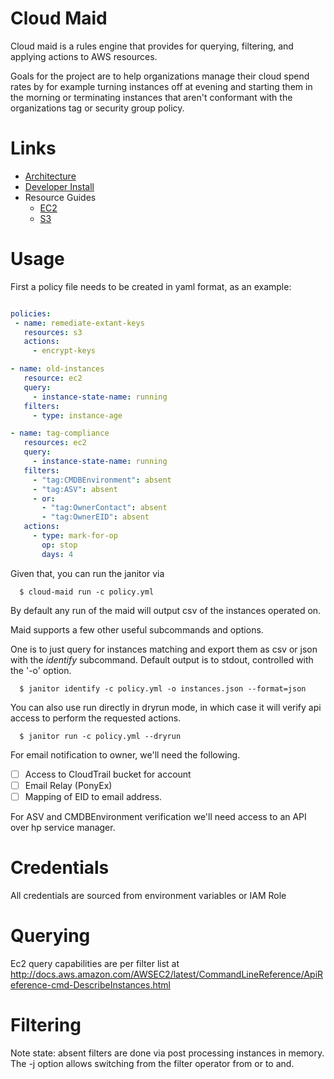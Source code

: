 # Cloud Maid

Cloud maid is a rules engine that provides for querying, filtering,
and applying actions to AWS resources.

Goals for the project are to help organizations manage their cloud
spend rates by for example turning instances off at evening and
starting them in the morning or terminating instances that aren't
conformant with the organizations tag or security group policy.


# Links

- [Architecture](docs/architecture.md)
- [Developer Install](docs/developer.md)
- Resource Guides
  - [EC2](docs/ec2.md)
  - [S3](docs/s3.md)
 

# Usage

First a policy file needs to be created in yaml format, as an example:


```yaml

policies:
 - name: remediate-extant-keys
   resources: s3
   actions:
     - encrypt-keys

- name: old-instances
   resource: ec2
   query:
     - instance-state-name: running
   filters:
     - type: instance-age

- name: tag-compliance
   resources: ec2
   query:
     - instance-state-name: running
   filters:
     - "tag:CMDBEnvironment": absent
     - "tag:ASV": absent
     - or:
       - "tag:OwnerContact": absent
   	   - "tag:OwnerEID": absent
   actions:
     - type: mark-for-op
       op: stop
       days: 4

```

Given that, you can run the janitor via

```
  $ cloud-maid run -c policy.yml
```
By default any run of the maid will output csv of the instances operated on.


Maid supports a few other useful subcommands and options.

One is to just query for instances matching and export them as csv or json with
the *identify* subcommand. Default output is to stdout, controlled with the
'-o' option.

```
  $ janitor identify -c policy.yml -o instances.json --format=json
```

You can also use run directly in dryrun mode, in which case it will verify api
access to perform the requested actions.

```
  $ janitor run -c policy.yml --dryrun
```

For email notification to owner, we'll need the following.

- [ ] Access to CloudTrail bucket for account
- [ ] Email Relay (PonyEx) 
- [ ] Mapping of EID to email address.

For ASV and CMDBEnvironment verification we'll need access to an API over hp service manager.


# Credentials

All credentials are sourced from environment variables or IAM Role

# Querying

Ec2 query capabilities are per filter list at
http://docs.aws.amazon.com/AWSEC2/latest/CommandLineReference/ApiReference-cmd-DescribeInstances.html

# Filtering

Note state: absent filters are done via post processing instances in
memory. The -j option allows switching from the filter operator from
or to and.




  




